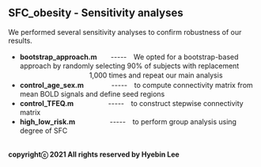 ## SFC_obesity - Sensitivity analyses ##
We performed several sensitivity analyses to confirm robustness of our results.<br />

- **bootstrap_approach.m**　　-----　We opted for a bootstrap-based approach by randomly selecting 90% of subjects with replacement</br>
　　　　　　　　　　1,000 times and repeat our main analysis<br />
- **control_age_sex.m**　　　　-----　to compute connectivity matrix from mean BOLD signals and define seed regions<br />
- **control_TFEQ.m**　　　　　-----　to construct stepwise connectivity matrix<br />
- **high_low_risk.m**　　　　　-----　to perform group analysis using degree of SFC<br /><br />

**copyrightⓒ 2021 All rights reserved by Hyebin Lee<br /><br />**
